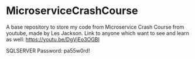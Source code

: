 # MicroserviceCrashCourse

A base repository to store my code from Microservice Crash Course from youtube, made by Les Jackson.
Link to anyone which want to see and learn as well: https://youtu.be/DgVjEo3OGBI

SQLSERVER Password: pa55w0rd!